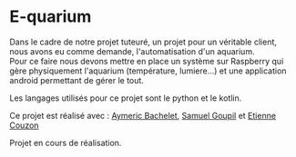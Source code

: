 # E-quarium

Dans le cadre de notre projet tuteuré, un projet pour un véritable client, nous avons eu comme demande, l'automatisation d'un aquarium. </br>
Pour ce faire nous devons mettre en place un système sur Raspberry qui gère physiquement l'aquarium (température, lumiere...) et une application android permettant de gérer le tout.

Les langages utilisés pour ce projet sont le python et le kotlin.

Ce projet est réalisé avec : [Aymeric Bachelet](https://github.com/AymericBachelet), [Samuel Goupil](https://github.com/samuelGoupil) et [Etienne Couzon](https://github.com/EtienneCOUZON)

Projet en cours de réalisation.

